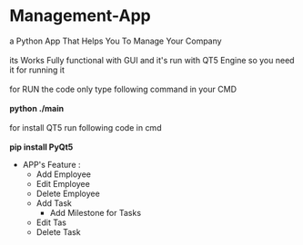 # Management-App
a Python App That Helps You To Manage Your Company\
\
its Works Fully functional with GUI and it's run with QT5 Engine so you need it for running it\
\
for RUN the code only type following command in your CMD\
\
**python ./main**\
\
for install QT5 run following code in cmd\
\
**pip install PyQt5**

- APP's Feature :
  - Add Employee
  - Edit Employee
  - Delete Employee
  - Add Task
    - Add Milestone for Tasks
  - Edit Tas
  - Delete Task
